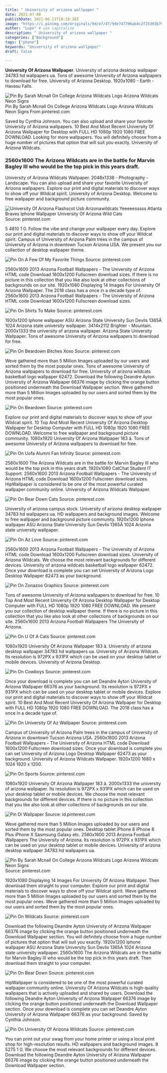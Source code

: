 ```yaml
---
title: " University of arizona wallpaper "
date: 2021-07-08
publishDate: 2021-06-11T18:18:38Z
image: "https://i.pinimg.com/originals/9d/e7/47/9de747706ab4c2f25303b79461de17a3.png"
author: "Lupo" # use capitalize
description: " University of arizona wallpaper "
categories: ["Background"]
tags: ["phone"]
keywords: "University of arizona wallpaper"
draft: false

---
```



**University Of Arizona Wallpaper**. University of arizona desktop wallpaper 34783 hd wallpapers ua. Tons of awesome University of Arizona wallpapers to download for free. University of Arizona Desktop. 1920x1080 - Earth - Havasu Falls.

![Pin By Sarah Mcnall On College Arizona Wildcats Logo Arizona Wildcats Neon Signs](https://i.pinimg.com/originals/36/bf/48/36bf48f9e48a105d936677f0c824ff27.jpg "Pin By Sarah Mcnall On College Arizona Wildcats Logo Arizona Wildcats Neon Signs")
Pin By Sarah Mcnall On College Arizona Wildcats Logo Arizona Wildcats Neon Signs From pinterest.com


Saved by Cynthia Johnson. You can also upload and share your favorite University of Arizona wallpapers. 10 Best And Most Recent University Of Arizona Wallpaper for Desktop with FULL HD 1080p 1920 1080 FREE DOWNLOAD. Looking for more wallpapers. You will definitely choose from a huge number of pictures that option that will suit you exactly. University of Arizona Wildcats.

### 2560x1600 The Arizona Wildcats are in the battle for Marvin Bagley III who would be the top pick in this years draft.

University of Arizona Wildcats Wallpaper. 2048x1338 - Photography - Landscape. You can also upload and share your favorite University of Arizona wallpapers. Explore our print and digital materials to discover ways to show off your Wildcat spirit. University of Arizona Desktop. Welcome to free wallpaper and background picture community.


![University Of Arizona Flashscot Usb Arizonawildcats Yeeeeesssss Atlanta Braves Iphone Wallpaper University Of Arizona Wild Cats](https://i.pinimg.com/originals/7b/98/71/7b9871d5ba3d473657c8035a4ea7a7b0.jpg "University Of Arizona Flashscot Usb Arizonawildcats Yeeeeesssss Atlanta Braves Iphone Wallpaper University Of Arizona Wild Cats")
Source: pinterest.com

5 4810 1 0. Follow the vibe and change your wallpaper every day. Explore our print and digital materials to discover ways to show off your Wildcat spirit. Campus of University of Arizona Palm trees in the campus of University of Arizona in downtown Tucson Arizona USA. We present you our collection of desktop wallpaper theme.

![Pin On A Few Of My Favorite Things](https://i.pinimg.com/originals/0d/d1/8b/0dd18b553c0cecee6a50e9ec88da54c6.jpg "Pin On A Few Of My Favorite Things")
Source: pinterest.com

2560x1600 2013 Arizona Football Wallpapers - The University of Arizona HTML code Download 1600x1200 Fullscreen download sizes. If there is no picture in this collection that you like also look at other collections of backgrounds on our site. 1920x1080 Displaying 14 Images For University Of Arizona Wallpaper. The 2018 class has a once in a decade type of. 2560x1600 2013 Arizona Football Wallpapers - The University of Arizona HTML code Download 1600x1200 Fullscreen download sizes.

![Pin On Shirts To Make](https://i.pinimg.com/originals/6f/f2/c0/6ff2c059ead1410a99c77ec20d1025bf.jpg "Pin On Shirts To Make")
Source: pinterest.com

1920x1200 Iphone wallpaper ASU Arizona State University Sun Devils 1365Ã 1024 Arizona state university wallpaper. 3414x2112 Brighter - Mountain. 2000x1333 the university of arizona wallpaper. Arizona State University Wallpaper. Tons of awesome University of Arizona wallpapers to download for free.

![Pin On Beardown Bitches Xoxo](https://i.pinimg.com/originals/59/8b/55/598b55cdd9841d6efb9e2fd21530ebcf.jpg "Pin On Beardown Bitches Xoxo")
Source: pinterest.com

Weve gathered more than 5 Million Images uploaded by our users and sorted them by the most popular ones. Tons of awesome University of Arizona wallpapers to download for free. University of arizona wildcats basketball logo wallpaper 62472. Download the following Deandre Ayton University of Arizona Wallpaper 66376 image by clicking the orange button positioned underneath the Download Wallpaper section. Weve gathered more than 5 Million Images uploaded by our users and sorted them by the most popular ones.

![Pin On Beardown](https://i.pinimg.com/originals/d0/ca/1f/d0ca1f1d0e652cef45f8e0d743ba982a.jpg "Pin On Beardown")
Source: pinterest.com

Explore our print and digital materials to discover ways to show off your Wildcat spirit. 10 Top And Most Recent University Of Arizona Desktop Wallpaper for Desktop Computer with FULL HD 1080p 1920 1080 FREE DOWNLOAD. Welcome to free wallpaper and background picture community. 1080x1920 University Of Arizona Wallpaper 183 â. Tons of awesome University of Arizona wallpapers to download for free.

![Pin On Uofa Alumni Fan Infinity](https://i.pinimg.com/originals/0b/51/95/0b5195ab9a6ae5807068fc74321fbb03.jpg "Pin On Uofa Alumni Fan Infinity")
Source: pinterest.com

2560x1600 The Arizona Wildcats are in the battle for Marvin Bagley III who would be the top pick in this years draft. 1920x1080 CatChat Student IT Support. 2560x1600 2013 Arizona Football Wallpapers - The University of Arizona HTML code Download 1600x1200 Fullscreen download sizes. HipWallpaper is considered to be one of the most powerful curated wallpaper community online. University of Arizona Wildcats Wallpaper.

![Pin On Bear Down Cats](https://i.pinimg.com/originals/12/a4/45/12a44562d340f5dbc6072150d14481c4.png "Pin On Bear Down Cats")
Source: pinterest.com

University of arizona campus stock. University of arizona desktop wallpaper 34783 hd wallpapers ua. HD wallpapers and background images. Welcome to free wallpaper and background picture community. 1920x1200 Iphone wallpaper ASU Arizona State University Sun Devils 1365Ã 1024 Arizona state university wallpaper.

![Pin On Az Love](https://i.pinimg.com/originals/f9/dc/d4/f9dcd47a0506e95e12a906b27908fff9.jpg "Pin On Az Love")
Source: pinterest.com

2560x1600 2013 Arizona Football Wallpapers - The University of Arizona HTML code Download 1600x1200 Fullscreen download sizes. University of Arizona Wildcats. We choose the most relevant backgrounds for different devices. University of arizona wildcats basketball logo wallpaper 62472. Once your download is complete you can set University of Arizona Logo Desktop Wallpaper 62473 as your background.

![Pin On Zonazoo Graphics](https://i.pinimg.com/originals/29/07/22/290722de12f24568c14340fa0f29af3c.jpg "Pin On Zonazoo Graphics")
Source: pinterest.com

Tons of awesome University of Arizona wallpapers to download for free. 10 Top And Most Recent University Of Arizona Desktop Wallpaper for Desktop Computer with FULL HD 1080p 1920 1080 FREE DOWNLOAD. We present you our collection of desktop wallpaper theme. If there is no picture in this collection that you like also look at other collections of backgrounds on our site. 2560x1600 2013 Arizona Football Wallpapers The University of Arizona.

![Pin On U Of A Cats](https://i.pinimg.com/originals/11/9e/21/119e21459c51fe61f0b40deefd0b1e34.jpg "Pin On U Of A Cats")
Source: pinterest.com

1080x1920 University Of Arizona Wallpaper 183 â. University of arizona desktop wallpaper 34783 hd wallpapers ua. University of Arizona Wildcats. Its resolution is 972PX x 931PX which can be used on your desktop tablet or mobile devices. University of Arizona Desktop.

![Pin On Cowboys](https://i.pinimg.com/564x/19/b4/eb/19b4ebed502789b3475ecc18226dad12.jpg "Pin On Cowboys")
Source: pinterest.com

Once your download is complete you can set Deandre Ayton University of Arizona Wallpaper 66376 as your background. Its resolution is 972PX x 931PX which can be used on your desktop tablet or mobile devices. Explore our print and digital materials to discover ways to show off your Wildcat spirit. 10 Best And Most Recent University Of Arizona Wallpaper for Desktop with FULL HD 1080p 1920 1080 FREE DOWNLOAD. The 2018 class has a once in a decade type of.

![Pin On University Of Az Wallpaper](https://i.pinimg.com/originals/4a/41/ed/4a41ed450bb5bd3b740753a3041bd977.jpg "Pin On University Of Az Wallpaper")
Source: pinterest.com

Campus of University of Arizona Palm trees in the campus of University of Arizona in downtown Tucson Arizona USA. 2560x1600 2013 Arizona Football Wallpapers - The University of Arizona HTML code Download 1600x1200 Fullscreen download sizes. Once your download is complete you can set University of Arizona Logo Desktop Wallpaper 62473 as your background. University of Arizona Wildcats Wallpaper. 1920x1200 1680 x 1024 1920 x 1200.

![Pin On Sports](https://i.pinimg.com/originals/57/ef/e2/57efe2790c8cdfd1055a4d62a435b24e.jpg "Pin On Sports")
Source: pinterest.com

1080x1920 University Of Arizona Wallpaper 183 â. 2000x1333 the university of arizona wallpaper. Its resolution is 972PX x 931PX which can be used on your desktop tablet or mobile devices. We choose the most relevant backgrounds for different devices. If there is no picture in this collection that you like also look at other collections of backgrounds on our site.

![Pin Di Wallpaper](https://i.pinimg.com/474x/cc/bd/ec/ccbdecfea1c4980ebe866138edf021e5.jpg "Pin Di Wallpaper")
Source: id.pinterest.com

Weve gathered more than 5 Million Images uploaded by our users and sorted them by the most popular ones. Desktop tablet iPhone 8 iPhone 8 Plus iPhone X Sasmsung Galaxy etc. 2560x1600 2013 Arizona Football Wallpapers The University of Arizona. Its resolution is 972PX x 931PX which can be used on your desktop tablet or mobile devices. University of arizona desktop wallpaper 34783 hd wallpapers ua.

![Pin By Sarah Mcnall On College Arizona Wildcats Logo Arizona Wildcats Neon Signs](https://i.pinimg.com/originals/36/bf/48/36bf48f9e48a105d936677f0c824ff27.jpg "Pin By Sarah Mcnall On College Arizona Wildcats Logo Arizona Wildcats Neon Signs")
Source: pinterest.com

1920x1080 Displaying 14 Images For University Of Arizona Wallpaper. Then download them straight to your computer. Explore our print and digital materials to discover ways to show off your Wildcat spirit. Weve gathered more than 5 Million Images uploaded by our users and sorted them by the most popular ones. Weve gathered more than 5 Million Images uploaded by our users and sorted them by the most popular ones.

![Pin On Wildcats](https://i.pinimg.com/originals/61/86/a9/6186a9ccdd561ad87a0048fa83eda634.jpg "Pin On Wildcats")
Source: pinterest.com

Download the following Deandre Ayton University of Arizona Wallpaper 66376 image by clicking the orange button positioned underneath the Download Wallpaper section. You will definitely choose from a huge number of pictures that option that will suit you exactly. 1920x1200 Iphone wallpaper ASU Arizona State University Sun Devils 1365Ã 1024 Arizona state university wallpaper. 2560x1600 The Arizona Wildcats are in the battle for Marvin Bagley III who would be the top pick in this years draft. Then download them straight to your computer.

![Pin On Bear Down](https://i.pinimg.com/originals/65/7b/71/657b71199f26c5d53097386062707a29.jpg "Pin On Bear Down")
Source: pinterest.com

HipWallpaper is considered to be one of the most powerful curated wallpaper community online. University Of Arizona Wildcats is high-quality wallpapers that is actively uploaded and shared by users. Download the following Deandre Ayton University of Arizona Wallpaper 66376 image by clicking the orange button positioned underneath the Download Wallpaper section. Once your download is complete you can set Deandre Ayton University of Arizona Wallpaper 66376 as your background. Saved by Cynthia Johnson.

![Pin On University Of Arizona Wildcats](https://i.pinimg.com/originals/9d/e7/47/9de747706ab4c2f25303b79461de17a3.png "Pin On University Of Arizona Wildcats")
Source: pinterest.com

You can print out your swag from your home printer or using a local print shop for high-resolution results. HD wallpapers and background images. 8 5275 1 0. We choose the most relevant backgrounds for different devices. Download the following Deandre Ayton University of Arizona Wallpaper 66376 image by clicking the orange button positioned underneath the Download Wallpaper section.

